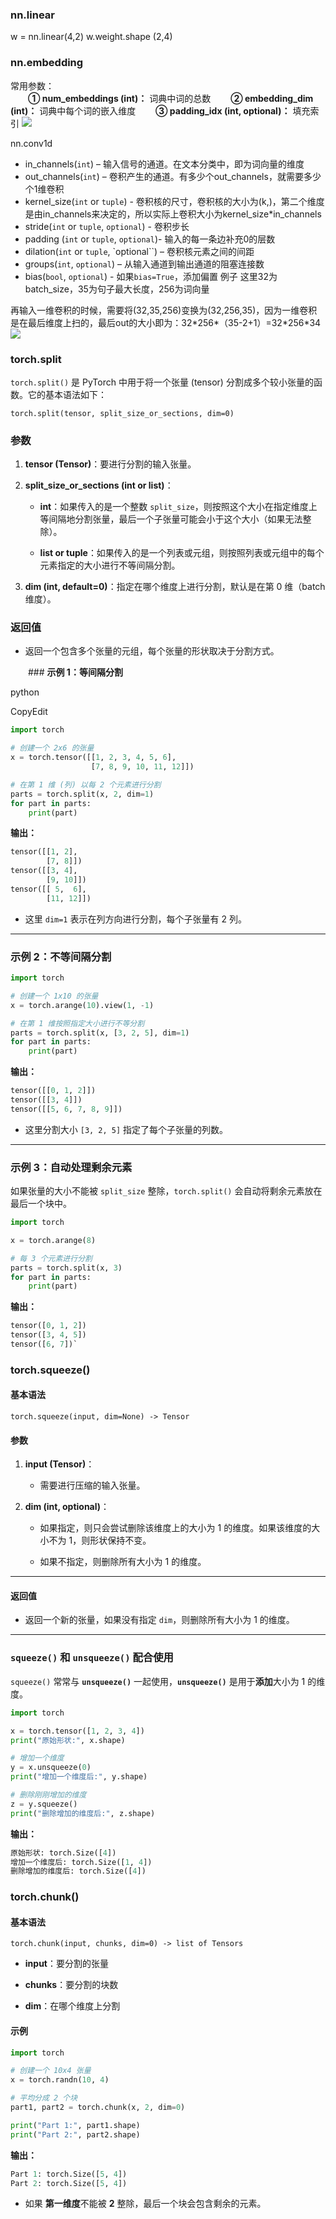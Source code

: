 ### nn.linear
w = nn.linear(4,2)
w.weight.shape (2,4)

### nn.embedding
常用参数：  
  **① num_embeddings (int)：** 词典中词的总数
  **② embedding_dim (int)：** 词典中每个词的嵌入维度
  **③ padding_idx (int, optional)：** 填充索引
![](assets/Pasted%20image%2020250513165818.png)

nn.conv1d
- in_channels(`int`) – 输入信号的通道。在文本分类中，即为词向量的维度
- out_channels(`int`) – 卷积产生的通道。有多少个out_channels，就需要多少个1维卷积
- kernel_size(`int` or `tuple`) - 卷积核的尺寸，卷积核的大小为(k,)，第二个维度是由in_channels来决定的，所以实际上卷积大小为kernel_size*in_channels
- stride(`int` or `tuple`, `optional`) - 卷积步长
- padding (`int` or `tuple`, `optional`)- 输入的每一条边补充0的层数
- dilation(`int` or `tuple`, `optional``) – 卷积核元素之间的间距
- groups(`int`, `optional`) – 从输入通道到输出通道的阻塞连接数
- bias(`bool`, `optional`) - 如果`bias=True`，添加偏置
例子
这里32为batch_size，35为句子最大长度，256为词向量

再输入一维卷积的时候，需要将(32,35,256)变换为(32,256,35)，因为一维卷积是在最后维度上扫的，最后out的大小即为：32\*256\*（35-2+1）=32\*256\*34
![](assets/Pasted%20image%2020250513170025.png)
### torch.split
`torch.split()` 是 PyTorch 中用于将一个张量 (tensor) 分割成多个较小张量的函数。它的基本语法如下：

`torch.split(tensor, split_size_or_sections, dim=0)`
### **参数**

1. **tensor (Tensor)**：要进行分割的输入张量。
    
2. **split_size_or_sections (int or list)**：
    
    - **int**：如果传入的是一个整数 `split_size`，则按照这个大小在指定维度上等间隔地分割张量，最后一个子张量可能会小于这个大小（如果无法整除）。
        
    - **list or tuple**：如果传入的是一个列表或元组，则按照列表或元组中的每个元素指定的大小进行不等间隔分割。
        
3. **dim (int, default=0)**：指定在哪个维度上进行分割，默认是在第 0 维（batch 维度）。
    

### **返回值**

- 返回一个包含多个张量的元组，每个张量的形状取决于分割方式。

  ### **示例 1：等间隔分割**

python

CopyEdit
```Python
import torch

# 创建一个 2x6 的张量
x = torch.tensor([[1, 2, 3, 4, 5, 6],
                  [7, 8, 9, 10, 11, 12]])

# 在第 1 维 (列) 以每 2 个元素进行分割
parts = torch.split(x, 2, dim=1)
for part in parts:
    print(part)

```

**输出：**
```Python
tensor([[1, 2],
        [7, 8]])
tensor([[3, 4],
        [9, 10]])
tensor([[ 5,  6],
        [11, 12]])
```

- 这里 `dim=1` 表示在列方向进行分割，每个子张量有 2 列。
    

---

### **示例 2：不等间隔分割**

```Python
import torch

# 创建一个 1x10 的张量
x = torch.arange(10).view(1, -1)

# 在第 1 维按照指定大小进行不等分割
parts = torch.split(x, [3, 2, 5], dim=1)
for part in parts:
    print(part)

```

**输出：**

```Python
tensor([[0, 1, 2]])
tensor([[3, 4]])
tensor([[5, 6, 7, 8, 9]])
```
- 这里分割大小 `[3, 2, 5]` 指定了每个子张量的列数。
    

---

### **示例 3：自动处理剩余元素**

如果张量的大小不能被 `split_size` 整除，`torch.split()` 会自动将剩余元素放在最后一个块中。
```Python
import torch

x = torch.arange(8)

# 每 3 个元素进行分割
parts = torch.split(x, 3)
for part in parts:
    print(part)
```

**输出：**

```Python
tensor([0, 1, 2])
tensor([3, 4, 5])
tensor([6, 7])`
```

### torch.squeeze()
#### **基本语法**
`torch.squeeze(input, dim=None) -> Tensor`
#### **参数**

1. **input (Tensor)**：
    
    - 需要进行压缩的输入张量。
        
2. **dim (int, optional)**：
    
    - 如果指定，则只会尝试删除该维度上的大小为 1 的维度。如果该维度的大小不为 1，则形状保持不变。
        
    - 如果不指定，则删除所有大小为 1 的维度。
        

---

#### **返回值**

- 返回一个新的张量，如果没有指定 `dim`，则删除所有大小为 1 的维度。
    
---

### **`squeeze()` 和 `unsqueeze()` 配合使用**

`squeeze()` 常常与 **`unsqueeze()`** 一起使用，**`unsqueeze()`** 是用于**添加**大小为 1 的维度。

```Python
import torch

x = torch.tensor([1, 2, 3, 4])
print("原始形状:", x.shape)

# 增加一个维度
y = x.unsqueeze(0)
print("增加一个维度后:", y.shape)

# 删除刚刚增加的维度
z = y.squeeze()
print("删除增加的维度后:", z.shape)

```

**输出：**

```Python
原始形状: torch.Size([4])
增加一个维度后: torch.Size([1, 4])
删除增加的维度后: torch.Size([4])
```

### torch.chunk()
#### **基本语法**


`torch.chunk(input, chunks, dim=0) -> list of Tensors`

- **input**：要分割的张量
    
- **chunks**：要分割的块数
    
- **dim**：在哪个维度上分割
    

#### **示例**



```Python
import torch

# 创建一个 10x4 张量
x = torch.randn(10, 4)

# 平均分成 2 个块
part1, part2 = torch.chunk(x, 2, dim=0)

print("Part 1:", part1.shape)
print("Part 2:", part2.shape)

```

**输出：**

```Python
Part 1: torch.Size([5, 4])
Part 2: torch.Size([5, 4])
```

- 如果 **第一维度**不能被 **2** 整除，最后一个块会包含剩余的元素。